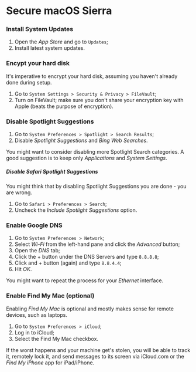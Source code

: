 # Secure macOS Sierra

### Install System Updates

1. Open the _App Store_ and go to `Updates`;
2. Install latest system updates.

### Encypt your hard disk

It's imperative to encrypt your hard disk, assuming you haven't already done during setup.

1. Go to `System Settings > Security & Privacy > FileVault`;
2. Turn on FileVault; make sure you don't share your encryption key with Apple (beats the purpose of encryption).

### Disable Spotlight Suggestions

1. Go to `System Preferences > Spotlight > Search Results`;
2. Disable _Spotlight Suggestions_ and _Bing Web Searches_.

You might want to consider disabling more Spotlight Search categories. A good suggestion is to keep only _Applications_ and _System Settings_.

##### Disable Safari Spotlight Suggestions

You might think that by disabling Spotlight Suggestions you are done - you are wrong.

1. Go to `Safari > Preferences > Search`;
2. Uncheck the _Include Spotlight Suggestions_ option.

### Enable Google DNS

1. Go to `System Preferences > Network`;
2. Select _Wi-Fi_ from the left-hand pane and click the _Advanced_ button;
3. Open the _DNS_ tab;
4. Click the + button under the DNS Servers and type `8.8.8.8`;
5. Click and + button (again) and type `8.8.4.4`;
6. Hit _OK_.

You might want to repeat the process for your _Ethernet_ interface.

### Enable Find My Mac (optional)

Enabling _Find My Mac_ is optional and mostly makes sense for remote devices, such as laptops.

1. Go to `System Preferences > iCloud`;
2. Log in to iCloud;
3. Select the Find My Mac checkbox.

If the worst happens and your machine get's stolen, you will be able to track it, remotely lock it, and send messages to its screen via iCloud.com or the _Find My iPhone_ app for iPad/iPhone.

